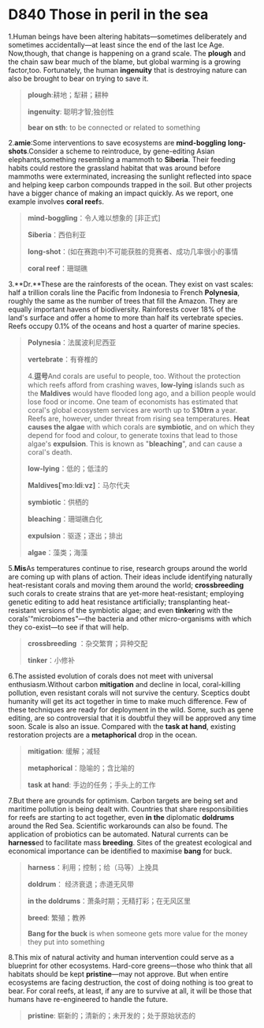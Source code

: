 # D840 Those in peril in the sea  
1.Human beings have been altering habitats—sometimes deliberately and sometimes accidentally—at least since the end of the last Ice Age. Now,though, that change is happening on a grand scale. The **plough** and the chain saw bear much of the blame, but global warming is a growing factor,too. Fortunately, the human **ingenuity** that is destroying nature can also be brought to bear on trying to save it.

> **plough**:耕地；犁耕；耕种
 > 
> **ingenuity**: 聪明才智;独创性
 > 
> **bear on sth**: to be connected or related to something
 > 

2.**amie**:Some interventions to save ecosystems are **mind-boggling** **long-shots**.Consider a scheme to reintroduce, by gene-editing Asian elephants,something resembling a mammoth to **Siberia**. Their feeding habits could restore the grassland habitat that was around before mammoths were exterminated, increasing the sunlight reflected into space and helping keep carbon compounds trapped in the soil. But other projects have a bigger chance of making an impact quickly. As we report, one example involves **coral reef**s.

> **mind-boggling**：令人难以想象的 [非正式]
 > 
> **Siberia**：西伯利亚
 > 
> **long-shot**：(如在赛跑中)不可能获胜的竞赛者、成功几率很小的事情
 > 
> **coral reef**：珊瑚礁
 > 

3.**Dr.**These are the rainforests of the ocean. They exist on vast scales: half a trillion corals line the Pacific from Indonesia to French **Polynesia**, roughly the same as the number of trees that fill the Amazon. They are equally important havens of biodiversity. Rainforests cover 18% of the land's surface and offer a home to more than half its vertebrate species. Reefs occupy 0.1% of the oceans and host a quarter of marine species.

> **Polynesia**：法属波利尼西亚
 > 
> **vertebrate**：有脊椎的
 > 
> 4.**逗号**And corals are useful to people, too. Without the protection which reefs afford from crashing waves, **low-lying** islands such as the **Maldives** would have flooded long ago, and a billion people would lose food or income. One team of economists has estimated that coral's global ecosystem services are worth up to $**10trn** a year. Reefs are, however, under threat from rising sea temperatures. **Heat causes the algae** with which corals are **symbiotic**, and on which they depend for food and colour, to generate toxins that lead to those algae's **expulsion**. This is known as "**bleaching**", and can cause a coral's death.
 > 
> **low-lying**：低的；低洼的
 > 
> **Maldives[ˈmɔːldiːvz]**：马尔代夫
 > 
> **symbiotic**：供栖的
 > 
> **bleaching**：珊瑚礁白化
 > 
> **expulsion**：驱逐；逐出；排出
 > 
> **algae**：藻类；海藻
 > 

5.**Mis**As temperatures continue to rise, research groups around the world are coming up with plans of action. Their ideas include identifying naturally heat-resistant corals and moving them around the world; **crossbreeding** such corals to create strains that are yet-more heat-resistant; employing genetic editing to add heat resistance artificially; transplanting heat-resistant versions of the symbiotic algae; and even **tinker**ing with the corals'“microbiomes"—the bacteria and other micro-organisms with which they co-exist—to see if that will help.

> **crossbreeding** ：杂交繁育；异种交配
 > 
> **tinker**：小修补
 > 

6.The assisted evolution of corals does not meet with universal enthusiasm.Without carbon **mitigation** and decline in local, coral-killing pollution, even resistant corals will not survive the century. Sceptics doubt humanity will get its act together in time to make much difference. Few of these techniques are ready for deployment in the wild. Some, such as gene editing, are so controversial that it is doubtful they will be approved any time soon. Scale is also an issue. Compared with the **task at hand**, existing restoration projects are a **metaphorical** drop in the ocean.

> **mitigation**: 缓解；减轻
 > 
> **metaphorical**：隐喻的；含比喻的
 > 
> **task at hand**: 手边的任务；手头上的工作
 > 

7.But there are grounds for optimism. Carbon targets are being set and maritime pollution is being dealt with. Countries that share responsibilities for reefs are starting to act together, even **in the** diplomatic **doldrums** around the Red Sea. Scientific workarounds can also be found. The application of probiotics can be automated. Natural currents can be **harness**ed to facilitate mass **breeding**. Sites of the greatest ecological and economical importance can be identified to maximise **bang** for buck.

> **harness**：利用；控制；给（马等）上挽具
 > 
> **doldrum**： 经济衰退；赤道无风带
 > 
> **in the doldrums**：萧条时期；无精打彩；在无风区里
 > 
> **breed**: 繁殖；教养
 > 
> **Bang for the buck** is when someone gets more value for the money they put into something
 > 

8.This mix of natural activity and human intervention could serve as a blueprint for other ecosystems. Hard-core greens—those who think that all habitats should be kept **pristine**—may not approve. But when entire ecosystems are facing destruction, the cost of doing nothing is too great to bear. For coral reefs, at least, if any are to survive at all, it will be those that humans have re-engineered to handle the future.

> **pristine**: 崭新的；清新的；未开发的；处于原始状态的
 > 

